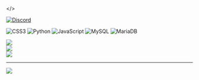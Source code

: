 </>

[![Discord](https://img.shields.io/badge/Discord-%237289DA.svg?logo=discord&logoColor=white)](https://discord.gg/https://discord.com/invite/wdUScbjVDW) 

![CSS3](https://img.shields.io/badge/css3-%231572B6.svg?style=for-the-badge&logo=css3&logoColor=white) ![Python](https://img.shields.io/badge/python-3670A0?style=for-the-badge&logo=python&logoColor=ffdd54) ![JavaScript](https://img.shields.io/badge/javascript-%23323330.svg?style=for-the-badge&logo=javascript&logoColor=%23F7DF1E) ![MySQL](https://img.shields.io/badge/mysql-%2300f.svg?style=for-the-badge&logo=mysql&logoColor=white) ![MariaDB](https://img.shields.io/badge/MariaDB-003545?style=for-the-badge&logo=mariadb&logoColor=white)

![](https://github-readme-stats.vercel.app/api?username=elfentrank&theme=tokyonight&hide_border=true&include_all_commits=false&count_private=false)<br/>
![](https://github-readme-streak-stats.herokuapp.com/?user=elfentrank&theme=tokyonight&hide_border=true)<br/>
![](https://github-readme-stats.vercel.app/api/top-langs/?username=elfentrank&theme=tokyonight&hide_border=true&include_all_commits=false&count_private=false&layout=compact)

---
[![](https://visitcount.itsvg.in/api?id=elfentrank&icon=3&color=9)](https://visitcount.itsvg.in)
